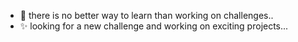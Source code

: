 
- 👀 there is no better way to learn than working on challenges..
- ✨ looking for a new challenge and working on exciting projects...




<!---
fatihyazicioglu/fatihyazicioglu is a ✨ special ✨ repository because its `README.md` (this file) appears on your GitHub profile.
You can click the Preview link to take a look at your changes.
--->
